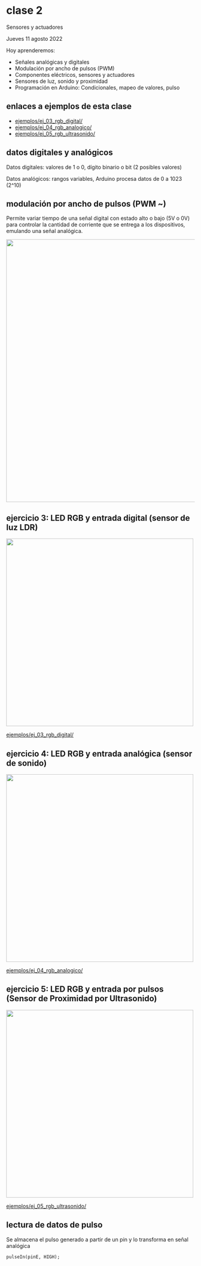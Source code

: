 # clase 2

Sensores y actuadores

Jueves 11 agosto 2022

Hoy aprenderemos:

- Señales analógicas y digitales
- Modulación por ancho de pulsos (PWM)
- Componentes eléctricos, sensores y actuadores
- Sensores de luz, sonido y proximidad
- Programación en Arduino: Condicionales, mapeo de valores, pulso

## enlaces a ejemplos de esta clase

- [ejemplos/ej_03_rgb_digital/](./ejemplos/ej_03_rgb_digital/)
- [ejemplos/ej_04_rgb_analogico/](./ejemplos/ej_04_rgb_analogico/)
- [ejemplos/ej_05_rgb_ultrasonido/](./ejemplos/ej_05_rgb_ultrasonido/)

## datos digitales y analógicos

Datos digitales: valores de 1 o 0, dígito binario o bit (2 posibles valores)

Datos analógicos: rangos variables, Arduino procesa datos de 0 a 1023 (2^10)

## modulación por ancho de pulsos (PWM ~)

Permite variar tiempo de una señal digital con estado alto o bajo (5V o 0V) para controlar la cantidad de corriente que se entrega a los dispositivos, emulando una señal analógica.

<img src="../media/objetos-electronicos/pwm.jpg" width="700">

## ejercicio 3: LED RGB y entrada digital (sensor de luz LDR)

<img src="../media/objetos-electronicos/ej_03_rgb_digital_ldr.jpg" width="500">

[ejemplos/ej_03_rgb_digital/](./ejemplos/ej_03_rgb_digital/)


## ejercicio 4: LED RGB y entrada analógica (sensor de sonido)

<img src="../media/objetos-electronicos/ej_04_rgb_analogico_sonido.jpg" width="500">

[ejemplos/ej_04_rgb_analogico/](./ejemplos/ej_04_rgb_analogico/)

## ejercicio 5: LED RGB y entrada por pulsos (Sensor de Proximidad por Ultrasonido)

<img src="../media/objetos-electronicos/ej_05_rgb_ultrasonido.jpg" width="500">

[ejemplos/ej_05_rgb_ultrasonido/](./ejemplos/ej_05_rgb_ultrasonido/)

## lectura de datos de pulso

Se almacena el pulso generado a partir de un pin y lo transforma en señal analógica 

```arduino
pulseIn(pinE, HIGH);
```

